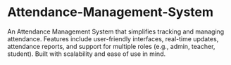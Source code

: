 # Attendance-Management-System
An Attendance Management System that simplifies tracking and managing attendance. Features include user-friendly interfaces, real-time updates, attendance reports, and support for multiple roles (e.g., admin, teacher, student). Built with scalability and ease of use in mind.
